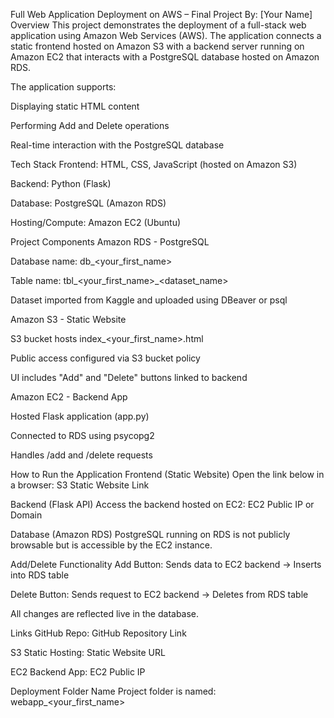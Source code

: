 Full Web Application Deployment on AWS – Final Project
By: [Your Name]
Overview
This project demonstrates the deployment of a full-stack web application using Amazon Web Services (AWS). The application connects a static frontend hosted on Amazon S3 with a backend server running on Amazon EC2 that interacts with a PostgreSQL database hosted on Amazon RDS.

The application supports:

Displaying static HTML content

Performing Add and Delete operations

Real-time interaction with the PostgreSQL database

Tech Stack
Frontend: HTML, CSS, JavaScript (hosted on Amazon S3)

Backend: Python (Flask)

Database: PostgreSQL (Amazon RDS)

Hosting/Compute: Amazon EC2 (Ubuntu)

Project Components
Amazon RDS - PostgreSQL

Database name: db_<your_first_name>

Table name: tbl_<your_first_name>_<dataset_name>

Dataset imported from Kaggle and uploaded using DBeaver or psql

Amazon S3 - Static Website

S3 bucket hosts index_<your_first_name>.html

Public access configured via S3 bucket policy

UI includes "Add" and "Delete" buttons linked to backend

Amazon EC2 - Backend App

Hosted Flask application (app.py)

Connected to RDS using psycopg2

Handles /add and /delete requests

How to Run the Application
Frontend (Static Website)
Open the link below in a browser:
S3 Static Website Link

Backend (Flask API)
Access the backend hosted on EC2:
EC2 Public IP or Domain

Database (Amazon RDS)
PostgreSQL running on RDS is not publicly browsable but is accessible by the EC2 instance.

Add/Delete Functionality
Add Button: Sends data to EC2 backend → Inserts into RDS table

Delete Button: Sends request to EC2 backend → Deletes from RDS table

All changes are reflected live in the database.

Links
GitHub Repo: GitHub Repository Link

S3 Static Hosting: Static Website URL

EC2 Backend App: EC2 Public IP

Deployment Folder Name
Project folder is named:
webapp_<your_first_name>
